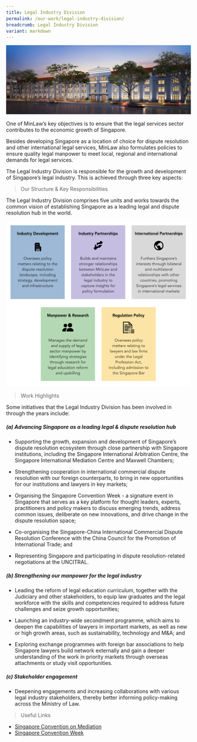 ```yaml
---
title: Legal Industry Division
permalink: /our-work/legal-industry-division/
breadcrumb: Legal Industry Division
variant: markdown
---
```

![artist impression of Maxwell Chambers](/images/LID_Website.jpg)

One of MinLaw’s key objectives is to ensure that the legal services sector contributes to the economic growth of Singapore.  
  
Besides developing Singapore as a location of choice for dispute resolution and other international legal services, MinLaw also formulates policies to ensure quality legal manpower to meet local, regional and international demands for legal services.  
  
The Legal Industry Division is responsible for the growth and development of Singapore’s legal industry. This is achieved through three key aspects:



> Our Structure & Key Responsibilities

The Legal Industry Division comprises five units and works towards the common vision of establishing Singapore as a leading legal and dispute resolution hub in the world.

![five units of Legal Industry Division](/images/5_Units_of_LID.png)

> Work Highlights

Some initiatives that the Legal Industry Division has been involved in through the years include:

##### **(a) Advancing Singapore as a leading legal & dispute resolution hub**
  
* Supporting the growth, expansion and development of Singapore’s dispute resolution ecosystem through close partnership with Singapore institutions, including the Singapore International Arbitration Centre, the Singapore International Mediation Centre and Maxwell Chambers;  

* Strengthening cooperation in international commercial dispute resolution with our foreign counterparts, to bring in new opportunities for our institutions and lawyers in key markets; 

* Organising the Singapore Convention Week - a signature event in Singapore that serves as a key platform for thought leaders, experts, practitioners and policy makers to discuss emerging trends, address common issues, deliberate on new innovations, and drive change in the dispute resolution space;  

* Co-organising the Singapore-China International Commercial Dispute Resolution Conference with the China Council for the Promotion of International Trade; and  

* Representing Singapore and participating in dispute resolution-related negotiations at the UNCITRAL.  
  
##### **(b) Strengthening our manpower for the legal industry**
  
* Leading the reform of legal education curriculum, together with the Judiciary and other stakeholders, to equip law graduates and the legal workforce with the skills and competencies required to address future challenges and seize growth opportunities;  

* Launching an industry-wide secondment programme, which aims to deepen the capabilities of lawyers in important markets, as well as new or high growth areas, such as sustainability, technology and M&A; and  
   
* Exploring exchange programmes with foreign bar associations to help Singapore lawyers build network externally and gain a deeper understanding of the work in priority markets through overseas attachments or study visit opportunities.  
  
##### **(c) Stakeholder engagement**
  
* Deepening engagements and increasing collaborations with various legal industry stakeholders, thereby better informing policy-making across the Ministry of Law.

> Useful Links
* [Singapore Convention on Mediation](https://www.singaporeconvention.org)
* [Singapore Convention Week](https://www.singaporeconventionweek.sg)